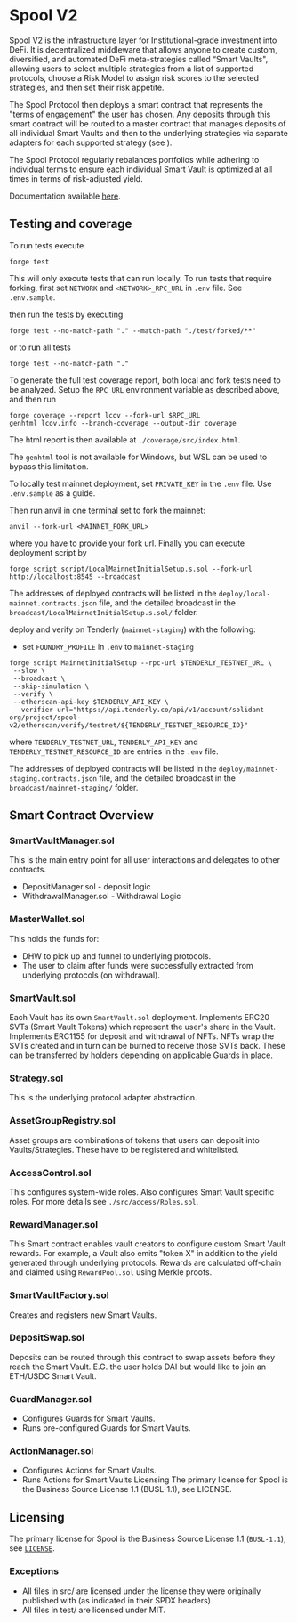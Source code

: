 # Spool V2

Spool V2 is the infrastructure layer for Institutional-grade investment into DeFi.
It is decentralized middleware that allows anyone to create custom, diversified, and automated DeFi meta-strategies called “Smart Vaults", allowing users to select multiple strategies from a list of supported protocols, choose a Risk Model to assign risk scores to the selected strategies, and then set their risk appetite.

The Spool Protocol then deploys a smart contract that represents the "terms of engagement" the user has chosen. Any deposits through this smart contract will be routed to a master contract that manages deposits of all individual Smart Vaults and then to the underlying strategies via separate adapters for each supported strategy (see ).

The Spool Protocol regularly rebalances portfolios while adhering to individual terms to ensure each individual Smart Vault is optimized at all times in terms of risk-adjusted yield.

Documentation available [here](https://archit3ct.gitbook.io/spool-v2-technical-documentation/).

## Testing and coverage

To run tests execute

```
forge test
```

This will only execute tests that can run locally. To run tests that require forking, first set `NETWORK` and `<NETWORK>_RPC_URL` in `.env` file. See `.env.sample`.

then run the tests by executing

```
forge test --no-match-path "." --match-path "./test/forked/**"
```

or to run all tests

```
forge test --no-match-path "."
```

To generate the full test coverage report, both local and fork tests need to be analyzed. Setup the `RPC_URL` environment variable as described above, and then run

```
forge coverage --report lcov --fork-url $RPC_URL
genhtml lcov.info --branch-coverage --output-dir coverage
```

The html report is then available at `./coverage/src/index.html`.

The `genhtml` tool is not available for Windows, but WSL can be used to bypass this limitation.

To locally test mainnet deployment, set `PRIVATE_KEY` in the `.env` file. Use `.env.sample` as a guide.

Then run anvil in one terminal set to fork the mainnet:

```
anvil --fork-url <MAINNET_FORK_URL>
```
where you have to provide your fork url. Finally you can execute deployment script by

```
forge script script/LocalMainnetInitialSetup.s.sol --fork-url http://localhost:8545 --broadcast
```

The addresses of deployed contracts will be listed in the `deploy/local-mainnet.contracts.json` file, and the detailed broadcast in the `broadcast/LocalMainnetInitialSetup.s.sol/` folder.

deploy and verify on Tenderly (`mainnet-staging`) with the following:

- set `FOUNDRY_PROFILE` in `.env` to `mainnet-staging`

```
forge script MainnetInitialSetup --rpc-url $TENDERLY_TESTNET_URL \
 --slow \
 --broadcast \
 --skip-simulation \
 --verify \
 --etherscan-api-key $TENDERLY_API_KEY \
 --verifier-url="https://api.tenderly.co/api/v1/account/solidant-org/project/spool-v2/etherscan/verify/testnet/${TENDERLY_TESTNET_RESOURCE_ID}"
```
where `TENDERLY_TESTNET_URL`, `TENDERLY_API_KEY` and `TENDERLY_TESTNET_RESOURCE_ID` are entries in the `.env` file.

The addresses of deployed contracts will be listed in the `deploy/mainnet-staging.contracts.json` file, and the detailed broadcast in the `broadcast/mainnet-staging/` folder.

## Smart Contract Overview

### SmartVaultManager.sol

This is the main entry point for all user interactions and delegates to other contracts.

- DepositManager.sol - deposit logic
- WithdrawalManager.sol - Withdrawal Logic

### MasterWallet.sol

This holds the funds for:

- DHW to pick up and funnel to underlying protocols.
- The user to claim after funds were successfully extracted from underlying protocols (on withdrawal).

### SmartVault.sol

Each Vault has its own `SmartVault.sol` deployment.
Implements ERC20 SVTs (Smart Vault Tokens) which represent the user's share in the Vault.
Implements ERC1155 for deposit and withdrawal of NFTs.
NFTs wrap the SVTs created and in turn can be burned to receive those SVTs back.
These can be transferred by holders depending on applicable Guards in place.

### Strategy.sol

This is the underlying protocol adapter abstraction.

### AssetGroupRegistry.sol

Asset groups are combinations of tokens that users can deposit into Vaults/Strategies.
These have to be registered and whitelisted.

### AccessControl.sol

This configures system-wide roles.
Also configures Smart Vault specific roles.
For more details see `./src/access/Roles.sol`.

### RewardManager.sol

This  Smart contract enables vault creators to configure custom Smart Vault rewards.
For example, a Vault also emits "token X" in addition to the yield generated through underlying protocols.
Rewards are calculated off-chain and claimed using `RewardPool.sol` using Merkle proofs.

### SmartVaultFactory.sol

Creates and registers new Smart Vaults.

### DepositSwap.sol

Deposits can be routed through this contract to swap assets before they reach the Smart Vault.
E.G. the user holds DAI but would like to join an ETH/USDC Smart Vault.

### GuardManager.sol

- Configures Guards for Smart Vaults.
- Runs pre-configured Guards for Smart Vaults.

### ActionManager.sol

- Configures Actions for Smart Vaults.
- Runs Actions for Smart Vaults
  Licensing
  The primary license for Spool is the Business Source License 1.1 (BUSL-1.1), see LICENSE.

## Licensing

The primary license for Spool is the Business Source License 1.1 (`BUSL-1.1`), see [`LICENSE`](./LICENSE).

### Exceptions

- All files in src/ are licensed under the license they were originally published with (as indicated in their SPDX headers)
- All files in test/ are licensed under MIT.
